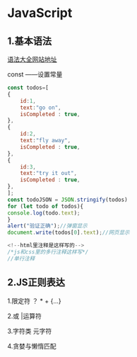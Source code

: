 # JavaScript

## 1.基本语法
[语法大全网站地址](https://blog.csdn.net/qq_51657072/article/details/128831333)

const ——设置常量

```javascript
const todos=[
{
    id:1,
    text:"go on",
    isCompleted : true,
},
{
    id:2,
    text:"fly away",
    isCompleted : true,
},
{
    id:3,
    text:"try it out",
    isCompleted : true,
},
];
const todoJSON = JSON.stringify(todos)
for (let todo of todos){
console.log(todo.text);
}
alert("验证正确");//弹窗显示
document.write(todos[0].text);//网页显示

<!--html里注释是这样写的-->
/*js和css里的多行注释这样写*/
//单行注释
```



## 2.JS正则表达

1.限定符 ？ *  + {...}

2.或 |运算符

3.字符类 元字符

4.贪婪与懒惰匹配

